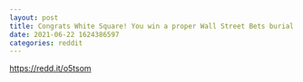 ```yaml
--- 
layout: post 
title: Congrats White Square! You win a proper Wall Street Bets burial.. 
date: 2021-06-22 1624386597 
categories: reddit 
--- 
```

https://redd.it/o5tsom
